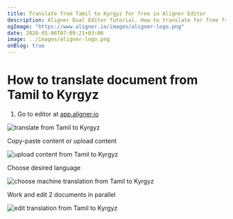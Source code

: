 ```yaml
---
title: Translate from Tamil to Kyrgyz for free in Aligner Editor
description: Aligner Dual Editor Tutorial. How to translate for free from Tamil to Kyrgyz. Aligner is multilingual document management platform. 
ogImage: "https://www.aligner.io/images/aligner-logo.png"
date: 2020-05-06T07:09:21+03:00
image: ../images/aligner-logo.png
onBlog: true
---
```


# How to translate document from Tamil to Kyrgyz

1. Go to editor at [app.aligner.io](https://app.aligner.io "Aligner App web page")

![translate from Tamil to Kyrgyz](../aligner-blank-editor.png "translate from Tamil to Kyrgyz")

Copy-paste content or upload content

![upload content from Tamil to Kyrgyz](../aligner-uploaded-document.png "upload content from Tamil to Kyrgyz")

Choose desired language

![choose machine translation from Tamil to Kyrgyz](../aligner-language-dropdown.png "choose machine translation from Tamil to Kyrgyz")

Work and edit 2 documents in parallel

![edit translation from Tamil to Kyrgyz](../aligner-double-sitded-editor.png "edit translation from Tamil to Kyrgyz")

